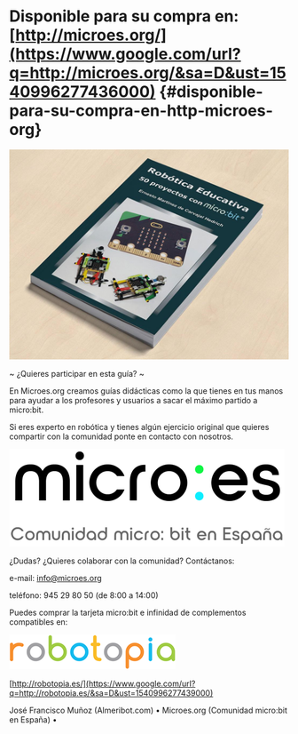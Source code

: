 # Disponible para su compra en: [http://microes.org/](https://www.google.com/url?q=http://microes.org/&sa=D&ust=1540996277436000) {#disponible-para-su-compra-en-http-microes-org}

![libro-robotica-educativa-50-proyectos-con-microbit-mesa.jpg](images/image9.jpg)

~ ¿Quieres participar en esta guía? ~ 

En Microes.org creamos guías didácticas como la que tienes en tus manos para ayudar a los profesores y usuarios a sacar el máximo partido a micro:bit.

Si eres experto en robótica y tienes algún ejercicio original que quieres compartir con la comunidad ponte en contacto con nosotros.

![C:\Users\CHEMA\Desktop\microes\logo\microes logo tagline fondo Blanco 300.png](images/image10.png)

¿Dudas? ¿Quieres colaborar con la comunidad? Contáctanos:

e-mail: info@microes.org

teléfono: 945 29 80 50  (de 8:00 a 14:00)

Puedes comprar la tarjeta micro:bit e infinidad de complementos compatibles en:

![robotopia-logo-300.png](images/image35.png)

[http://robotopia.es/](https://www.google.com/url?q=http://robotopia.es/&sa=D&ust=1540996277439000)

José Francisco Muñoz (Almeribot.com)  •  Microes.org (Comunidad micro:bit en España)  •